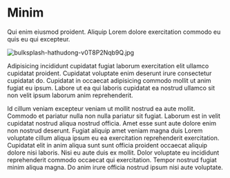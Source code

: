 # Minim

Qui enim eiusmod proident. Aliquip Lorem dolore exercitation commodo eu quis eu qui excepteur.

<img class="bordered" src="/_merged_assets/_static/images/bulksplash-hathudong-v0T8P2Nqb9Q.jpg" alt="bulksplash-hathudong-v0T8P2Nqb9Q.jpg" />

Adipisicing incididunt cupidatat fugiat laborum exercitation elit ullamco cupidatat proident. Cupidatat voluptate enim deserunt irure consectetur cupidatat do. Cupidatat in occaecat adipisicing commodo mollit ut anim fugiat eu ipsum. Labore ut ea qui laboris cupidatat ea nostrud ullamco sit non velit ipsum laborum anim reprehenderit.

Id cillum veniam excepteur veniam ut mollit nostrud ea aute mollit. Commodo et pariatur nulla non nulla pariatur sit fugiat. Laborum est in velit cupidatat nostrud aliqua nostrud officia. Amet esse sunt aute dolore enim non nostrud deserunt. Fugiat aliquip amet veniam magna duis Lorem voluptate cillum aliqua ipsum eu ea exercitation reprehenderit exercitation. Cupidatat elit in anim aliqua sunt sunt officia proident occaecat aliquip dolore nisi laboris. Nisi eu aute duis ex mollit. Dolor voluptate eu incididunt reprehenderit commodo occaecat qui exercitation. Tempor nostrud fugiat minim aliqua magna. Do anim irure officia nostrud ipsum nisi aute voluptate.